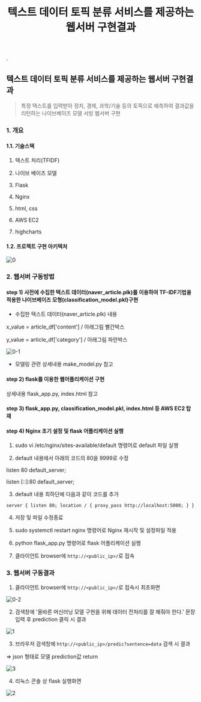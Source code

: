 ﻿---
layout: post
title: "텍스트 데이터 토픽 분류 서비스를 제공하는 웹서버 구현결과"
tags: [Data Engineering, 개인프로젝트]
comments: true
---

.

##  텍스트 데이터 토픽 분류 서비스를 제공하는 웹서버 구현결과

> 특정 텍스트를 입력받아 정치, 경제, 과학/기술 등의 토픽으로 예측하여 결과값을 리턴하는 나이브베이즈 모델 서빙 웹서버 구현

### 1. 개요

#### 1.1. 기술스텍

1) 텍스트 처리(TFIDF)

2) 나이브 베이즈 모델

3) Flask

4) Nginx

5) html, css

6) AWS EC2

7) highcharts

#### 1.2.  프로젝트 구현 아키텍처

![0](https://user-images.githubusercontent.com/41605276/59682712-bcbb4680-9211-11e9-9373-62f4a55c5205.png)

### 2. 웹서버 구동방법

#### step 1) 사전에 수집한 텍스트 데이터(naver_article.plk)를 이용하여 TF-IDF기법을 적용한 나이브베이즈 모형(classification_model.pkl)구현

- 수집한 텍스트 데이터(naver_article.plk) 내용

x_value = article_df['content'] / 아래그림 빨간박스

y_value = article_df['category'] / 아래그림 파란박스

![0-1](https://user-images.githubusercontent.com/41605276/59682730-c5138180-9211-11e9-902b-ece30511e81b.png)

- 모델링 관련 상세내용 make_model.py 참고

#### step 2) flask를 이용한 웹어플리케이션 구현 

상세내용 flask_app.py, index.html 참고

#### step 3) flask_app.py, classification_model.pkl, index.html 등 AWS EC2 탑재

#### step 4) Nginx 초기 설정 및 flask 어플리케이션 실행

1) sudo vi /etc/nginx/sites-available/default 명령어로 default 파일 실행

2) default 내용에서 아래의 코드의 80을 9999로 수정

listen 80 default_server;

listen [::]:80 default_server;

3) default 내용 최하단에 다음과 같이 코드를 추가

`
server {
    listen 80;
    location / {
        proxy_pass http://localhost:5000;
    }
}
`

4) 저장 및 파일 수정종료

5) sudo systemctl restart nginx 명령어로 Nginx 재시작 및 설정파일 적용

6) python flask_app.py 명령어로 flask 어플리케이션 실행

7) 클라이언트 browser에 `http://<public_ip>/`로 접속

### 3. 웹서버 구동결과

1) 클라이언트 browser에 `http://<public_ip>/`로 접속시 최초화면

![0-2](https://user-images.githubusercontent.com/41605276/59682741-cba1f900-9211-11e9-8526-f91797cd759f.png)

2) 검색창에 '올바른 머신러닝 모델 구현을 위해 데이터 전처리를 잘 해줘야 한다.' 문장 입력 후 prediction 클릭 시 결과

![1](https://user-images.githubusercontent.com/41605276/59682754-d3619d80-9211-11e9-80ce-5298970a427f.png)

3) 브라우저 검색창에 `http://<public_ip>/predic?sentence=data` 검색 시 결과

=> json 형태로 모델 prediction값 return

![3](https://user-images.githubusercontent.com/41605276/59682764-d9577e80-9211-11e9-8174-43e6b3f5dfde.png)

4) 리눅스 콘솔 상 flask 실행화면

![2](https://user-images.githubusercontent.com/41605276/59682779-deb4c900-9211-11e9-9c79-5d3c299ad9ac.png)
